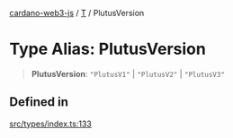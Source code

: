 [cardano-web3-js](../../../index.md) / [T](../index.md) / PlutusVersion

# Type Alias: PlutusVersion

> **PlutusVersion**: `"PlutusV1"` \| `"PlutusV2"` \| `"PlutusV3"`

## Defined in

[src/types/index.ts:133](https://github.com/xray-network/cardano-web3-js/blob/c2cd49478a527b9b57b4028f4ad7add1c4bff5b8/src/types/index.ts#L133)
